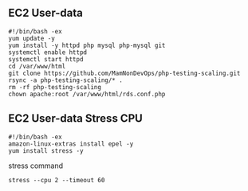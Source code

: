 ## EC2 User-data
```
#!/bin/bash -ex
yum update -y
yum install -y httpd php mysql php-mysql git
systemctl enable httpd
systemctl start httpd
cd /var/www/html
git clone https://github.com/MamNonDevOps/php-testing-scaling.git
rsync -a php-testing-scaling/* .
rm -rf php-testing-scaling
chown apache:root /var/www/html/rds.conf.php
```
## EC2 User-data Stress CPU
```
#!/bin/bash -ex
amazon-linux-extras install epel -y
yum install stress -y
```
stress command
```
stress --cpu 2 --timeout 60
```
